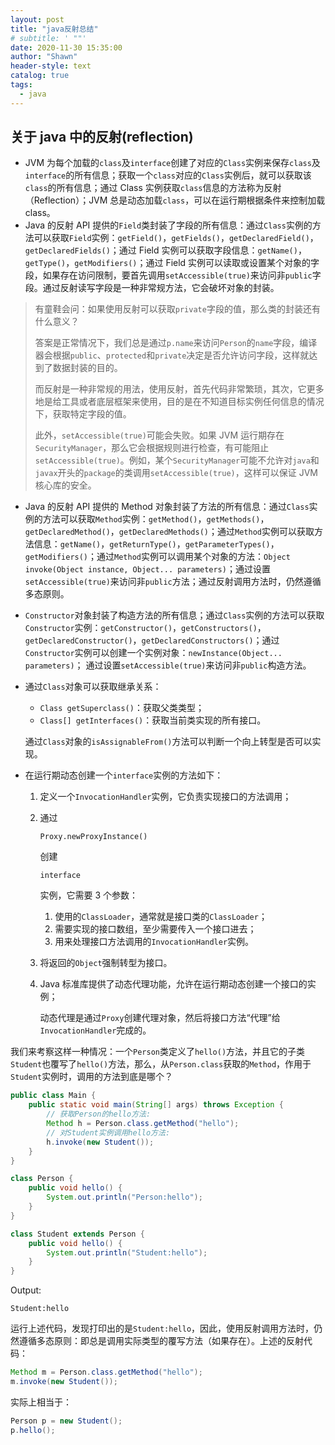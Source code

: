 ```yaml
---
layout: post
title: "java反射总结"
# subtitle: ' ""'
date: 2020-11-30 15:35:00
author: "Shawn"
header-style: text
catalog: true
tags:
  - java
---
```


## 关于 java 中的反射(reflection)

- JVM 为每个加载的`class`及`interface`创建了对应的`Class`实例来保存`class`及`interface`的所有信息；获取一个`class`对应的`Class`实例后，就可以获取该`class`的所有信息；通过 Class 实例获取`class`信息的方法称为反射（Reflection）；JVM 总是动态加载`class`，可以在运行期根据条件来控制加载 class。
- Java 的反射 API 提供的`Field`类封装了字段的所有信息：通过`Class`实例的方法可以获取`Field`实例：`getField()`，`getFields()`，`getDeclaredField()`，`getDeclaredFields()`；通过 Field 实例可以获取字段信息：`getName()`，`getType()`，`getModifiers()`；通过 Field 实例可以读取或设置某个对象的字段，如果存在访问限制，要首先调用`setAccessible(true)`来访问非`public`字段。通过反射读写字段是一种非常规方法，它会破坏对象的封装。

> 有童鞋会问：如果使用反射可以获取`private`字段的值，那么类的封装还有什么意义？
>
> 答案是正常情况下，我们总是通过`p.name`来访问`Person`的`name`字段，编译器会根据`public`、`protected`和`private`决定是否允许访问字段，这样就达到了数据封装的目的。
>
> 而反射是一种非常规的用法，使用反射，首先代码非常繁琐，其次，它更多地是给工具或者底层框架来使用，目的是在不知道目标实例任何信息的情况下，获取特定字段的值。
>
> 此外，`setAccessible(true)`可能会失败。如果 JVM 运行期存在`SecurityManager`，那么它会根据规则进行检查，有可能阻止`setAccessible(true)`。例如，某个`SecurityManager`可能不允许对`java`和`javax`开头的`package`的类调用`setAccessible(true)`，这样可以保证 JVM 核心库的安全。

- Java 的反射 API 提供的 Method 对象封装了方法的所有信息：通过`Class`实例的方法可以获取`Method`实例：`getMethod()`，`getMethods()`，`getDeclaredMethod()`，`getDeclaredMethods()`；通过`Method`实例可以获取方法信息：`getName()`，`getReturnType()`，`getParameterTypes()`，`getModifiers()`；通过`Method`实例可以调用某个对象的方法：`Object invoke(Object instance, Object... parameters)`；通过设置`setAccessible(true)`来访问非`public`方法；通过反射调用方法时，仍然遵循多态原则。

- `Constructor`对象封装了构造方法的所有信息；通过`Class`实例的方法可以获取`Constructor`实例：`getConstructor()`，`getConstructors()`，`getDeclaredConstructor()`，`getDeclaredConstructors()`；通过`Constructor`实例可以创建一个实例对象：`newInstance(Object... parameters)`； 通过设置`setAccessible(true)`来访问非`public`构造方法。

- 通过`Class`对象可以获取继承关系：

  - `Class getSuperclass()`：获取父类类型；
  - `Class[] getInterfaces()`：获取当前类实现的所有接口。

  通过`Class`对象的`isAssignableFrom()`方法可以判断一个向上转型是否可以实现。

- 在运行期动态创建一个`interface`实例的方法如下：

  1. 定义一个`InvocationHandler`实例，它负责实现接口的方法调用；

  2. 通过

     ```
     Proxy.newProxyInstance()
     ```

     创建

     ```
     interface
     ```

     实例，它需要 3 个参数：

     1. 使用的`ClassLoader`，通常就是接口类的`ClassLoader`；
     2. 需要实现的接口数组，至少需要传入一个接口进去；
     3. 用来处理接口方法调用的`InvocationHandler`实例。

  3. 将返回的`Object`强制转型为接口。

  4. Java 标准库提供了动态代理功能，允许在运行期动态创建一个接口的实例；

     动态代理是通过`Proxy`创建代理对象，然后将接口方法“代理”给`InvocationHandler`完成的。

我们来考察这样一种情况：一个`Person`类定义了`hello()`方法，并且它的子类`Student`也覆写了`hello()`方法，那么，从`Person.class`获取的`Method`，作用于`Student`实例时，调用的方法到底是哪个？

```java
public class Main {
    public static void main(String[] args) throws Exception {
        // 获取Person的hello方法:
        Method h = Person.class.getMethod("hello");
        // 对Student实例调用hello方法:
        h.invoke(new Student());
    }
}

class Person {
    public void hello() {
        System.out.println("Person:hello");
    }
}

class Student extends Person {
    public void hello() {
        System.out.println("Student:hello");
    }
}
```

Output:

```
Student:hello
```

运行上述代码，发现打印出的是`Student:hello`，因此，使用反射调用方法时，仍然遵循多态原则：即总是调用实际类型的覆写方法（如果存在）。上述的反射代码：

```java
Method m = Person.class.getMethod("hello");
m.invoke(new Student());
```

实际上相当于：

```java
Person p = new Student();
p.hello();
```
